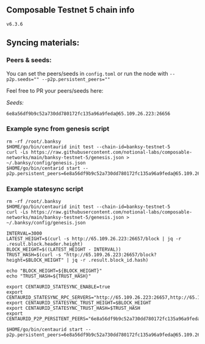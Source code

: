 ## Composable Testnet 5 chain info

`v6.3.6`

## Syncing materials:



### Peers & seeds:
You can set the peers/seeds in `config.toml` or run the node with `--p2p.seeds="" --p2p.persistent_peers=""`

Feel free to PR your peers/seeds here:

*Seeds:*
```
6e8a56df9b9c52a730dd780172fc135a96a9feda@65.109.26.223:26656
```

### Example sync from genesis script
```
rm -rf /root/.banksy
$HOME/go/bin/centaurid init test --chain-id=banksy-testnet-5
curl -Ls https://raw.githubusercontent.com/notional-labs/composable-networks/main/banksy-testnet-5/genesis.json > ~/.banksy/config/genesis.json
$HOME/go/bin/centarid start --p2p.persistent_peers=6e8a56df9b9c52a730dd780172fc135a96a9feda@65.109.26.223:26656
```


### Example statesync script
```
rm -rf /root/.banksy
$HOME/go/bin/centaurid init test --chain-id=banksy-testnet-5
curl -Ls https://raw.githubusercontent.com/notional-labs/composable-networks/main/banksy-testnet-5/genesis.json > ~/.banksy/config/genesis.json 

INTERVAL=3000
LATEST_HEIGHT=$(curl -s http://65.109.26.223:26657/block | jq -r .result.block.header.height)
BLOCK_HEIGHT=$((LATEST_HEIGHT - INTERVAL))
TRUST_HASH=$(curl -s "http://65.109.26.223:26657/block?height=$BLOCK_HEIGHT" | jq -r .result.block_id.hash)

echo "BLOCK_HEIGHT=${BLOCK_HEIGHT}"
echo "TRUST_HASH=${TRUST_HASH}"

export CENTAURID_STATESYNC_ENABLE=true
export CENTAURID_STATESYNC_RPC_SERVERS="http://65.109.26.223:26657,http://65.109.26.223:26657"
export CENTAURID_STATESYNC_TRUST_HEIGHT=$BLOCK_HEIGHT
export CENTAURID_STATESYNC_TRUST_HASH=$TRUST_HASH
export CENTAURID_P2P_PERSITENT_PEERS="6e8a56df9b9c52a730dd780172fc135a96a9feda@65.109.26.223:26656"

$HOME/go/bin/centaurid start --p2p.persistent_peers=6e8a56df9b9c52a730dd780172fc135a96a9feda@65.109.26.223:26656
```
